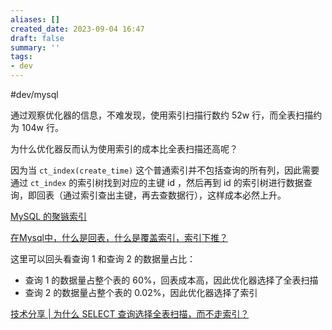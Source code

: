 ```yaml
---
aliases: []
created_date: 2023-09-04 16:47
draft: false
summary: ''
tags:
- dev
---
```


#dev/mysql

通过观察优化器的信息，不难发现，使用索引扫描行数约 52w 行，而全表扫描约为 104w 行。

为什么优化器反而认为使用索引的成本比全表扫描还高呢？

因为当 `ct_index(create_time)` 这个普通索引并不包括查询的所有列，因此需要通过 `ct_index` 的索引树找到对应的主键 id ，然后再到 id 的索引树进行数据查询，即回表（通过索引查出主键，再去查数据行），这样成本必然上升。

[MySQL 的聚镞索引](MySQL%20的聚镞索引.md)

[在Mysql中，什么是回表，什么是覆盖索引，索引下推？](https://zhuanlan.zhihu.com/p/401198674)

这里可以回头看查询 1 和查询 2 的数据量占比：

- 查询 1 的数据量占整个表的 60%，回表成本高，因此优化器选择了全表扫描
- 查询 2 的数据量占整个表的 0.02%，因此优化器选择了索引

[技术分享 | 为什么 SELECT 查询选择全表扫描，而不走索引？](https://www.modb.pro/db/114805)